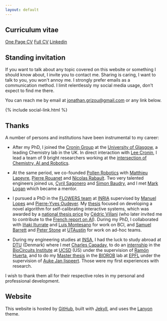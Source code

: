 ```yaml
---
layout: default
---
```


## Curriculum vitae

<a href="https://docs.google.com/document/d/12RrEx_l2knomSK0a50onPF02UAhvu9w5sGqhce2viGM/edit?usp=sharing" class="btn btn-light btn-sm active" role="button" aria-pressed="true"><span class="far fa-id-card"></span> One Page CV</a> <a href="https://docs.google.com/document/d/1VhNy0A1kSSAnXpog-X37mOu0l0jSvgm-ycDeq3cDmSg/edit?usp=sharing" class="btn btn-light btn-sm active" role="button" aria-pressed="true"><span class="far fa-file-alt"></span> Full CV</a>
<a href="https://www.linkedin.com/in/jonathangrizou" class="btn btn-light btn-sm active" role="button" aria-pressed="true"><span class="fab fa-linkedin"></span> Linkedin</a>

## Standing invitation

<!-- inspired from https://www.kalzumeus.com/standing-invitation/ -->

If you want to talk about any topic covered on this website or something I should know about, I invite you to contact me. Sharing is caring, I want to talk to you, you won't annoy me. I strongly prefer emails as a communication method. I limit relentlessly my social media usage, don't expect to find me there.

You can reach me by email at <a href="mailto:jonathan.grizou@gmail.com">jonathan.grizou@gmail.com</a> or any link below.

<div align="left">
  {% include social-link.html %}
</div>


## Thanks

A number of persons and institutions have been instrumental to my career:

- After my PhD, I joined the [Cronin Group](http://www.chem.gla.ac.uk/cronin/) at the [University of Glasgow](https://www.gla.ac.uk/), a leading Chemistry lab in the UK. In direct interaction with [Lee Cronin](https://en.wikipedia.org/wiki/Leroy_Cronin), I lead a team of 9 bright researchers working at the [intersection of Chemistry, AI and Robotics](../projects/chemobot).

- At the same period, we co-founded [Pollen Robotics](http://pollen-robotics.com/) with [Matthieu Lapeyre](https://www.linkedin.com/in/matthieulapeyre), [Pierre Rouanet](https://www.linkedin.com/in/pierrerouanet/) and [Nicolas Rabault](https://www.linkedin.com/in/nicolas-rabault-521ab833/). Two very talented engineers joined us, [Cyril Sagonero](https://www.linkedin.com/in/cyril-sagonero/) and [Simon Baudry](https://www.linkedin.com/in/simon-b-73629254/), and I met [Mark Logan](https://www.linkedin.com/in/mark-logan-b945806/) which became a mentor.

- I pursued a PhD in the [FLOWERS team](http://flowers.inria.fr/) at [INRIA](http://www.inria.fr/en/) supervised by [Manuel Lopes](http://flowers.inria.fr/mlopes) and [Pierre-Yves Oudeyer](http://www.pyoudeyer.com/). My [thesis](../projects/thesis) focused on developing a novel algorithm for self-calibrating interactive systems, which was awarded by a [national thesis price](../projects/thesis/#awards) by [Cédric Villani](https://en.wikipedia.org/wiki/C%C3%A9dric_Villani) (who later invited me to contribute to the [French report on AI](https://www.aiforhumanity.fr/en/)). During my PhD, I collaborated with [Iñaki Iturrate](https://people.epfl.ch/inaki.iturrate) and [Luis Montesano](https://www.crunchbase.com/person/luis-montesano-del-campo) for work on BCI, and [Samuel Barrett](http://sam.barrettnexus.com/) and [Peter Stone](http://www.cs.utexas.edu/~pstone/) at [UTAustin](http://www.utexas.edu/) for work on ad-hoc teams.

- During my engineering studies at [INSA](https://en.wikipedia.org/wiki/Institut_national_des_sciences_appliqu%C3%A9es), I had the luck to study abroad at [DTU](http://www.dtu.dk/english) (Denmark) where I met [Charles Capaday](https://loop.frontiersin.org/people/44522/overview), to do an [internship](../projects/active_learning) in the [BioCircuits Institute](http://biocircuits.ucsd.edu) at [UCSD](http://www.ucsd.edu/) (US) under the supervision of [Ramón Huerta](http://biocircuits.ucsd.edu/huerta/), and to do my [Master thesis](https://biorob.epfl.ch/grizou) in the [BIOROB](http://biorob.epfl.ch/) lab at [EPFL](http://www.epfl.ch/) under the supervision of [Auke Jan Ijspeert](http://biorob.epfl.ch/page-36382.html). Those were my first experiences with research.

I wish to thank them all for their respective roles in my personal and professional development.

## Website

<!-- This website is meant for me to remember and archive what I have done and thoughts I had. It is also a way to quickly show and explain my work to interested persons.

I make my-self quite vulnerable at times with what I share, which I believe is important for a healthy society. Otherwise our peers can only see a distorted version of reality that can become stressful when wishing to contribute. I suffer from imposter syndrome as most, especially in academia where brain show-off and convoluted vocabulary always make you believe you can't join the fun. It is sadly similar in many corners of our lives. Trust yourself, you can do it. We are all smart and imperfect in our own ways. -->


This website is hosted by [GitHub](https://pages.github.com/), built with [Jekyll](https://jekyllrb.com/), and uses the [Lanyon](http://lanyon.getpoole.com/) theme.
